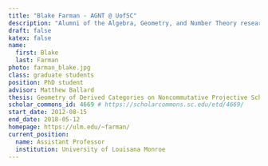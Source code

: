 ```yaml
---
title: "Blake Farman - AGNT @ UofSC"
description: "Alumni of the Algebra, Geometry, and Number Theory research group at the University of South Carolina"
draft: false
katex: false
name: 
  first: Blake 
  last: Farman
photo: farman_blake.jpg
class: graduate students
position: PhD student
advisor: Matthew Ballard
thesis: Geometry of Derived Categories on Noncommutative Projective Schemes
scholar_commons_id: 4669 # https://scholarcommons.sc.edu/etd/4669/
start_date: 2012-08-15
end_date: 2018-05-12
homepage: https://ulm.edu/~farman/
current_position: 
  name: Assistant Professor
  institution: University of Louisana Monroe
---
```

